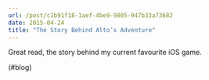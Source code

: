 ```yaml
---
url: /post/c1b91f18-1aef-4be9-9805-947b33a73682
date: 2015-04-24
title: "The Story Behind Alto’s Adventure"
---
```


Great read, the story behind my current favourite iOS game.



(#blog)